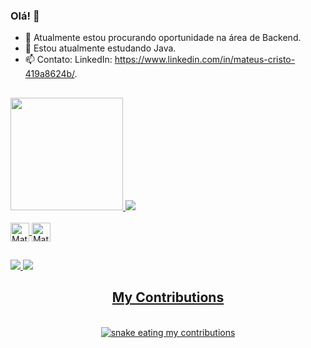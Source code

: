 ### Olá! 👋

- 🔭 Atualmente estou procurando oportunidade na área de Backend.
- 🌱 Estou atualmente estudando Java.
- 📫 Contato: LinkedIn: https://www.linkedin.com/in/mateus-cristo-419a8624b/.

##

<div>
  <a href = "https://github.com/etmamate">
    <img height="180em" src="https://github-readme-stats.vercel.app/api?username=etmamate&show_icons=true&theme=calm&include_all_commits=true&count_private=true"/>
    <img heigth="180em" src="https://github-readme-stats.vercel.app/api/top-langs/?username=etmamate&layout=compact&langs_count=16&theme=calm"/>
</div>

    
<div style = "display: inline_block"><br>
  <img align ="center" alt=Mate-java" height="30" width="30" src="https://cdn.jsdelivr.net/gh/devicons/devicon/icons/java/java-original.svg" />
  <img align ="center" alt=Mate-java" height="30" width="30" src="https://cdn.jsdelivr.net/gh/devicons/devicon/icons/python/python-original.svg" />
</div>

##

<div>
  <a href = "https://www.linkedin.com/in/mateus-cristo-419a8624b/" target="_blank"> <img src="https://img.shields.io/badge/LinkedIn-0077B5?style=for-the-badge&logo=linkedin&logoColor=white"/>
  <a href = "mailto:mateuscristosilva2@gmail.com/" target="_blank"> <img src="https://img.shields.io/badge/Gmail-D14836?style=for-the-badge&logo=gmail&logoColor=white"/>
</div>

    
<div align="center">
  <h2> My Contributions </h2>
  <br>
  <img alt="snake eating my contributions" src="https://raw.github.com/etmamate/etmamate/output/github-contribution-grid-snake.svg" />
  
  <br/><br/><br/>
</div>


